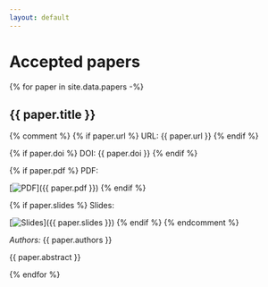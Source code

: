 ```yaml
---
layout: default
---
```


# Accepted papers

{% for paper in site.data.papers -%}
## {{ paper.title }}

{% comment %}
{% if paper.url %}
URL: {{ paper.url }}
{% endif %}

{% if paper.doi %}
DOI: {{ paper.doi }}
{% endif %}

{% if paper.pdf %}
PDF:

[![PDF](/assets/pdf.png)]({{ paper.pdf }})
{% endif %}

{% if paper.slides %}
Slides:

[![Slides](/assets/slides.png)]({{ paper.slides }})
{% endif %}
{% endcomment %}

*Authors:* {{ paper.authors }}

{{ paper.abstract }}

{% endfor %}
